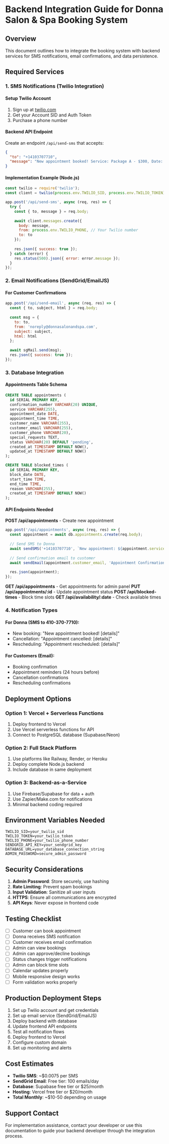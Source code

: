 # Backend Integration Guide for Donna Salon & Spa Booking System

## Overview
This document outlines how to integrate the booking system with backend services for SMS notifications, email confirmations, and data persistence.

## Required Services

### 1. SMS Notifications (Twilio Integration)

#### Setup Twilio Account
1. Sign up at [twilio.com](https://twilio.com)
2. Get your Account SID and Auth Token
3. Purchase a phone number

#### Backend API Endpoint
Create an endpoint `/api/send-sms` that accepts:
```json
{
  "to": "+14103707710",
  "message": "New appointment booked! Service: Package A - $300, Date: 1/15/2024 at 10:00 AM, Customer: Sarah Johnson, Phone: 410-555-0123"
}
```

#### Implementation Example (Node.js)
```javascript
const twilio = require('twilio');
const client = twilio(process.env.TWILIO_SID, process.env.TWILIO_TOKEN);

app.post('/api/send-sms', async (req, res) => {
  try {
    const { to, message } = req.body;
    
    await client.messages.create({
      body: message,
      from: process.env.TWILIO_PHONE, // Your Twilio number
      to: to
    });
    
    res.json({ success: true });
  } catch (error) {
    res.status(500).json({ error: error.message });
  }
});
```

### 2. Email Notifications (SendGrid/EmailJS)

#### For Customer Confirmations
```javascript
app.post('/api/send-email', async (req, res) => {
  const { to, subject, html } = req.body;
  
  const msg = {
    to: to,
    from: 'noreply@donnasalonandspa.com',
    subject: subject,
    html: html
  };
  
  await sgMail.send(msg);
  res.json({ success: true });
});
```

### 3. Database Integration

#### Appointments Table Schema
```sql
CREATE TABLE appointments (
  id SERIAL PRIMARY KEY,
  confirmation_number VARCHAR(20) UNIQUE,
  service VARCHAR(255),
  appointment_date DATE,
  appointment_time TIME,
  customer_name VARCHAR(255),
  customer_email VARCHAR(255),
  customer_phone VARCHAR(20),
  special_requests TEXT,
  status VARCHAR(20) DEFAULT 'pending',
  created_at TIMESTAMP DEFAULT NOW(),
  updated_at TIMESTAMP DEFAULT NOW()
);

CREATE TABLE blocked_times (
  id SERIAL PRIMARY KEY,
  block_date DATE,
  start_time TIME,
  end_time TIME,
  reason VARCHAR(255),
  created_at TIMESTAMP DEFAULT NOW()
);
```

#### API Endpoints Needed

**POST /api/appointments** - Create new appointment
```javascript
app.post('/api/appointments', async (req, res) => {
  const appointment = await db.appointments.create(req.body);
  
  // Send SMS to Donna
  await sendSMS('+14103707710', `New appointment: ${appointment.service} on ${appointment.appointment_date}`);
  
  // Send confirmation email to customer
  await sendEmail(appointment.customer_email, 'Appointment Confirmation', confirmationHTML);
  
  res.json(appointment);
});
```

**GET /api/appointments** - Get appointments for admin panel
**PUT /api/appointments/:id** - Update appointment status
**POST /api/blocked-times** - Block time slots
**GET /api/availability/:date** - Check available times

### 4. Notification Types

#### For Donna (SMS to 410-370-7710):
- New booking: "New appointment booked! [details]"
- Cancellation: "Appointment cancelled: [details]"
- Rescheduling: "Appointment rescheduled: [details]"

#### For Customers (Email):
- Booking confirmation
- Appointment reminders (24 hours before)
- Cancellation confirmations
- Rescheduling confirmations

## Deployment Options

### Option 1: Vercel + Serverless Functions
1. Deploy frontend to Vercel
2. Use Vercel serverless functions for API
3. Connect to PostgreSQL database (Supabase/Neon)

### Option 2: Full Stack Platform
1. Use platforms like Railway, Render, or Heroku
2. Deploy complete Node.js backend
3. Include database in same deployment

### Option 3: Backend-as-a-Service
1. Use Firebase/Supabase for data + auth
2. Use Zapier/Make.com for notifications
3. Minimal backend coding required

## Environment Variables Needed

```env
TWILIO_SID=your_twilio_sid
TWILIO_TOKEN=your_twilio_token
TWILIO_PHONE=your_twilio_phone_number
SENDGRID_API_KEY=your_sendgrid_key
DATABASE_URL=your_database_connection_string
ADMIN_PASSWORD=secure_admin_password
```

## Security Considerations

1. **Admin Password**: Store securely, use hashing
2. **Rate Limiting**: Prevent spam bookings
3. **Input Validation**: Sanitize all user inputs
4. **HTTPS**: Ensure all communications are encrypted
5. **API Keys**: Never expose in frontend code

## Testing Checklist

- [ ] Customer can book appointment
- [ ] Donna receives SMS notification
- [ ] Customer receives email confirmation
- [ ] Admin can view bookings
- [ ] Admin can approve/decline bookings
- [ ] Status changes trigger notifications
- [ ] Admin can block time slots
- [ ] Calendar updates properly
- [ ] Mobile responsive design works
- [ ] Form validation works properly

## Production Deployment Steps

1. Set up Twilio account and get credentials
2. Set up email service (SendGrid/EmailJS)
3. Deploy backend with database
4. Update frontend API endpoints
5. Test all notification flows
6. Deploy frontend to Vercel
7. Configure custom domain
8. Set up monitoring and alerts

## Cost Estimates

- **Twilio SMS**: ~$0.0075 per SMS
- **SendGrid Email**: Free tier: 100 emails/day
- **Database**: Supabase free tier or $25/month
- **Hosting**: Vercel free tier or $20/month
- **Total Monthly**: ~$10-50 depending on usage

## Support Contact

For implementation assistance, contact your developer or use this documentation to guide your backend developer through the integration process.


